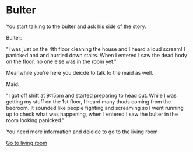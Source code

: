 # Bulter

You start talking to the bulter and ask his side of the story.

Bulter:

"I was just on the 4th floor cleaning the house and I heard a loud scream! I panicked and and hurried down stairs. When I entered I saw the dead body on the floor, no one else was in the room yet."

Meanwhile you're here you deicde to talk to the maid as well.

Maid:

"I got off shift at 9:15pm and started preparing to head out. While I was getting my stuff on the 1st floor, I heard many thuds coming from the bedroom. It sounded like people fighting and screaming so I went running up to check what was happening, when I entered I saw the bulter in the room looking panicked."

You need more information and deicide to go to the living room

[Go to living room](living-room.md)
